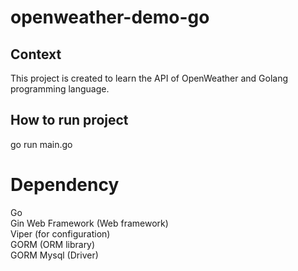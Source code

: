 # openweather-demo-go

## Context
This project is created to learn the API of OpenWeather and Golang programming language.

## How to run project
go run main.go

# Dependency
Go  
Gin Web Framework  (Web framework)  
Viper (for configuration)  
GORM (ORM library)  
GORM Mysql (Driver)  
